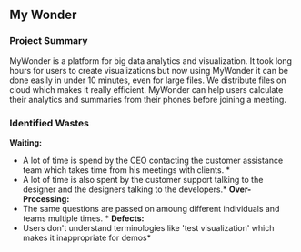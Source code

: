 ## My Wonder 


### Project Summary
MyWonder is a platform for big data analytics and visualization. It took long hours for users to create visualizations but now using MyWonder it can be done easily in under 10 minutes, even for large files. We distribute files on cloud which makes it really efficient. MyWonder can help users calculate their analytics and summaries from their phones before joining a meeting.

### Identified Wastes
**Waiting:**
  * A lot of time is spend by the CEO contacting the customer assistance team which takes time from his meetings with clients. *
  * A lot of time is also spent by the customer support talking to the designer and the designers talking to the developers.*
**Over-Processing:**
  * The same questions are passed on amoung different individuals and teams multiple times. *
**Defects:**
  * Users don't understand terminologies like 'test visualization' which makes it inappropriate for demos*
  
  
